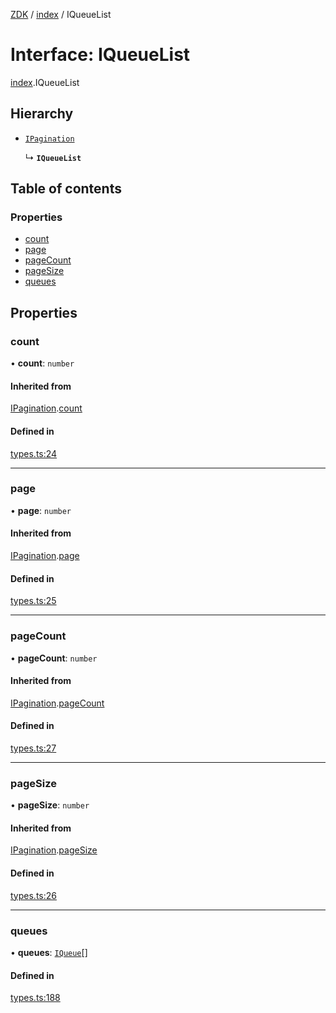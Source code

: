 [ZDK](../README.md) / [index](../modules/index.md) / IQueueList

# Interface: IQueueList

[index](../modules/index.md).IQueueList

## Hierarchy

- [`IPagination`](index.IPagination.md)

  ↳ **`IQueueList`**

## Table of contents

### Properties

- [count](index.IQueueList.md#count)
- [page](index.IQueueList.md#page)
- [pageCount](index.IQueueList.md#pagecount)
- [pageSize](index.IQueueList.md#pagesize)
- [queues](index.IQueueList.md#queues)

## Properties

### count

• **count**: `number`

#### Inherited from

[IPagination](index.IPagination.md).[count](index.IPagination.md#count)

#### Defined in

[types.ts:24](https://github.com/innovtech-developers/zdk/blob/6a76e78c508b6f3ff70b928b5924e5ccba332fad/src/types.ts#L24)

___

### page

• **page**: `number`

#### Inherited from

[IPagination](index.IPagination.md).[page](index.IPagination.md#page)

#### Defined in

[types.ts:25](https://github.com/innovtech-developers/zdk/blob/6a76e78c508b6f3ff70b928b5924e5ccba332fad/src/types.ts#L25)

___

### pageCount

• **pageCount**: `number`

#### Inherited from

[IPagination](index.IPagination.md).[pageCount](index.IPagination.md#pagecount)

#### Defined in

[types.ts:27](https://github.com/innovtech-developers/zdk/blob/6a76e78c508b6f3ff70b928b5924e5ccba332fad/src/types.ts#L27)

___

### pageSize

• **pageSize**: `number`

#### Inherited from

[IPagination](index.IPagination.md).[pageSize](index.IPagination.md#pagesize)

#### Defined in

[types.ts:26](https://github.com/innovtech-developers/zdk/blob/6a76e78c508b6f3ff70b928b5924e5ccba332fad/src/types.ts#L26)

___

### queues

• **queues**: [`IQueue`](index.IQueue.md)[]

#### Defined in

[types.ts:188](https://github.com/innovtech-developers/zdk/blob/6a76e78c508b6f3ff70b928b5924e5ccba332fad/src/types.ts#L188)
